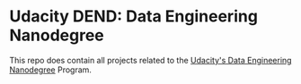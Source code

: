 # Udacity DEND: Data Engineering Nanodegree

This repo does contain all projects related to the [Udacity's Data Engineering Nanodegree][Data-engineer] Program.


[Data-engineer]: https://www.udacity.com/course/data-engineer-nanodegree--nd027
